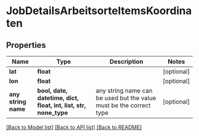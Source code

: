 # JobDetailsArbeitsorteItemsKoordinaten


## Properties
Name | Type | Description | Notes
------------ | ------------- | ------------- | -------------
**lat** | **float** |  | [optional] 
**lon** | **float** |  | [optional] 
**any string name** | **bool, date, datetime, dict, float, int, list, str, none_type** | any string name can be used but the value must be the correct type | [optional]

[[Back to Model list]](../README.md#documentation-for-models) [[Back to API list]](../README.md#documentation-for-api-endpoints) [[Back to README]](../README.md)


